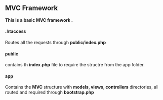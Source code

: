 ## MVC Framework

**This is a basic MVC framework .**

#### .htaccess
Routes all the requests through **public/index.php**

#### public
contains th **index.php** file to require the structre from the app folder.

#### app
Contains the **MVC** structure with **models, views, controllers** directories, all routed and required through **bootstrap.php**
